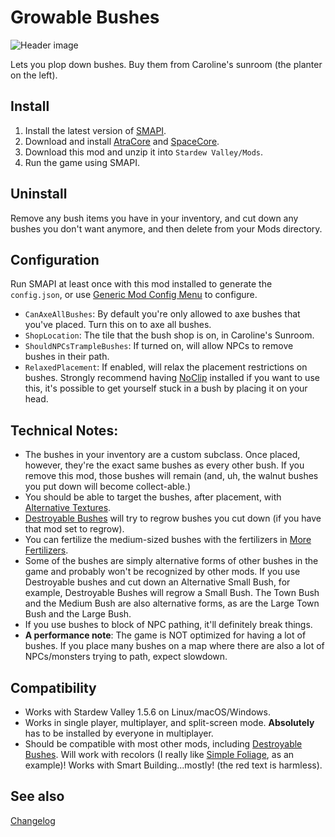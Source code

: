 Growable Bushes
===========================
![Header image](docs/scroll.gif)

Lets you plop down bushes. Buy them from Caroline's sunroom (the planter on the left).

## Install

1. Install the latest version of [SMAPI](https://smapi.io).
2. Download and install [AtraCore](https://www.nexusmods.com/stardewvalley/mods/12932) and [SpaceCore](https://www.nexusmods.com/stardewvalley/mods/1348).
2. Download this mod and unzip it into `Stardew Valley/Mods`.
3. Run the game using SMAPI.

## Uninstall
Remove any bush items you have in your inventory, and cut down any bushes you don't want anymore, and then delete from your Mods directory.

## Configuration
Run SMAPI at least once with this mod installed to generate the `config.json`, or use [Generic Mod Config Menu](https://www.nexusmods.com/stardewvalley/mods/5098) to configure.
* `CanAxeAllBushes`: By default you're only allowed to axe bushes that you've placed. Turn this on to axe all bushes.
* `ShopLocation`: The tile that the bush shop is on, in Caroline's Sunroom.
* `ShouldNPCsTrampleBushes`: If turned on, will allow NPCs to remove bushes in their path.
* `RelaxedPlacement`: If enabled, will relax the placement restrictions on bushes. Strongly recommend having [NoClip](https://www.nexusmods.com/stardewvalley/mods/3900) installed if you want to use this, it's possible to get yourself stuck in a bush by placing it on your head.

## Technical Notes:
* The bushes in your inventory are a custom subclass. Once placed, however, they're the exact same bushes as every other bush. If you remove this mod, those bushes will remain (and, uh, the walnut bushes you put down will become collect-able.)
* You should be able to target the bushes, after placement, with [Alternative Textures](https://www.nexusmods.com/stardewvalley/mods/9246).
* [Destroyable Bushes](https://www.nexusmods.com/stardewvalley/mods/6304) will try to regrow bushes you cut down (if you have that mod set to regrow).
* You can fertilize the medium-sized bushes with the fertilizers in [More Fertilizers](../MoreFertilizers/MoreFertilizers).
* Some of the bushes are simply alternative forms of other bushes in the game and probably won't be recognized by other mods. If you use Destroyable bushes and cut down an Alternative Small Bush, for example, Destroyable Bushes will regrow a Small Bush. The Town Bush and the Medium Bush are also alternative forms, as are the Large Town Bush and the Large Bush.
* If you use bushes to block of NPC pathing, it'll definitely break things.
* **A performance note**: The game is NOT optimized for having a lot of bushes. If you place many bushes on a map where there are also a lot of NPCs/monsters trying to path, expect slowdown.

## Compatibility

* Works with Stardew Valley 1.5.6 on Linux/macOS/Windows.
* Works in single player, multiplayer, and split-screen mode. **Absolutely** has to be installed by everyone in multiplayer.
* Should be compatible with most other mods, including [Destroyable Bushes](https://www.nexusmods.com/stardewvalley/mods/6304). Will work with recolors (I really like [Simple Foliage](https://www.nexusmods.com/stardewvalley/mods/8164), as an example)! Works with Smart Building...mostly! (the red text is harmless).

## See also

[Changelog](docs/changelog.md)
